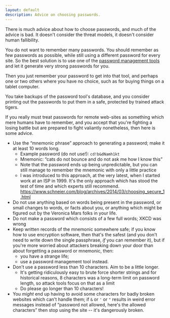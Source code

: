 ```yaml
---
layout: default
description: Advice on choosing passwords.
---
```


There is much advice about how to choose passwords, and much of the advice is bad.
It doesn't consider the threat models, it doesn't consider human fallibility.

You do not want to remember many passwords.
You should remember as few passwords as possible, while still using a different password for every site.
So the best solution is to use one of the [password management tools][] and let it generate very strong passwords for you.

Then you just remember your password to get into that tool, and perhaps one or
two others where you have no choice, such as for buying things on a tablet
computer.

You take backups of the password tool's database, and you consider printing
out the passwords to put them in a safe, protected by trained attack tigers.

If you really must treat passwords for remote web-sites as something which
mere humans have to remember, and you accept that you're fighting a losing
battle but are prepared to fight valiantly nonetheless, then here is some
advice.

 * Use the “mnemonic phrase” approach to generating a password; make it at
   least 10 words long.
   - Example password (do not use!): `cd!b&dNamh1kt`
   - Mnemonic: “cats do not bounce and do not ask me how I know this”
   - Note that the password ends up being unpredictable, but you can still
     manage to remember the mnemonic with only a little practice
   - I was introduced to this approach, at the very latest, when I started
     work at an ISP in 1999.  It's the only approach which has stood the test
     of time and which experts still recommend.
     <https://www.schneier.com/blog/archives/2014/03/choosing_secure_1.html>
 * Do not use anything based on words being present in the password, or small
   changes to words, or facts about you, or anything which might be figured
   out by the Veronica Mars folks in your life.
 * Do not make a password which consists of a few full words; XKCD was wrong
 * Keep written records of the mnemonic somewhere safe; if you know how to use
   encryption software, then that's the safest (and you don't need to write
   down the single passphrase, _if_ you can remember it), but if you're more
   worried about attackers breaking down your door than about forgetting a
   password or mnemonic, then:
   - you have a strange life;
   - use a password management tool instead.
 * Don't use a password less than 10 characters.  Aim to be a little longer.
   - It's getting ridiculously easy to brute force shorter strings and for
     historical reasons, 8 characters was a long-term limit on password
     length, so attack tools focus on that as a limit
   - Do please go longer than 10 characters!
 * You _might_ end up having to avoid some characters for badly broken
   websites which can't handle them; if `&` or `'` or `"` results in weird
   error messages instead of “password not allowed, here's the allowed
   characters” then stop using the site -- it's dangerously broken.

[password management tools]: password-management-tools
